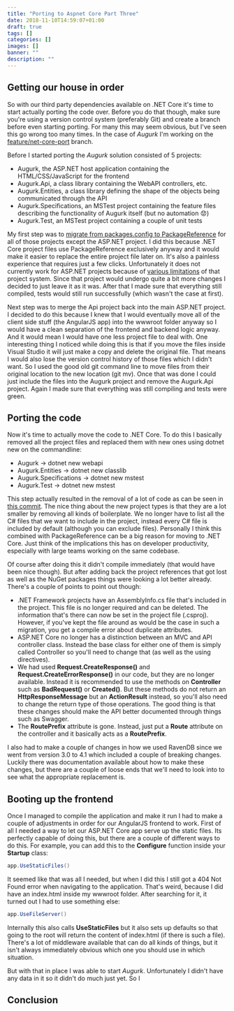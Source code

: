 ```yaml
---
title: "Porting to Aspnet Core Part Three"
date: 2018-11-10T14:59:07+01:00
draft: true
tags: []
categories: []
images: []
banner: ""
description: ""
---
```


## Getting our house in order
So with our third party dependencies available on .NET Core it's time to start actually porting the code over. Before you do that though, make sure you're using a version control system (preferably Git) and create a branch before even starting porting. For many this may seem obvious, but I've seen this go wrong too many times. In the case of *Augurk* I'm working on the [feature/net-core-port](https://github.com/Augurk/Augurk/tree/feature/net-core-port) branch.

Before I started porting the *Augurk* solution consisted of 5 projects:

* Augurk, the ASP.NET host application containing the HTML/CSS/JavaScript for the frontend
* Augurk.Api, a class library containing the WebAPI controllers, etc.
* Augurk.Entities, a class library defining the shape of the objects being communicated through the API
* Augurk.Specifications, an MSTest project containing the feature files describing the functionality of Augurk itself (but no automation :worried:)
* Augurk.Test, an MSTest project containing a couple of unit tests

My first step was to [migrate from packages.config to PackageReference](https://docs.microsoft.com/en-us/nuget/reference/migrate-packages-config-to-package-reference) for all of those projects except the ASP.NET project. I did this because .NET Core project files use PackageReference exclusively anyway and it would make it easier to replace the entire project file later on. It's also a painless experience that requires just a few clicks. Unfortunately it does not currently work for ASP.NET projects because of [various limitations](https://github.com/NuGet/Home/issues/5877) of that project system. Since that project would undergo quite a bit more changes I decided to just leave it as it was. After that I made sure that everything still compiled, tests would still run successfully (which wasn't the case at first).

Next step was to merge the Api project back into the main ASP.NET project. I decided to do this because I knew that I would eventually move all of the client side stuff (the AngularJS app) into the wwwroot folder anyway so I would have a clean separation of the frontend and backend logic anyway. And it would mean I would have one less project file to deal with. One interesting thing I noticed while doing this is that if you move the files inside Visual Studio it will just make a copy and delete the original file. That means I would also lose the version control history of those files which I didn't want. So I used the good old git command line to move files from their original location to the new location (git mv). Once that was done I could just include the files into the Augurk project and remove the Augurk.Api project. Again I made sure that everything was still compiling and tests were green.

## Porting the code

Now it's time to actually move the code to .NET Core. To do this I basically removed all the project files and replaced them with new ones using dotnet new on the commandline:

* Augurk -> dotnet new webapi
* Augurk.Entities -> dotnet new classlib
* Augurk.Specifications -> dotnet new mstest
* Augurk.Test -> dotnet new mstest

This step actually resulted in the removal of a lot of code as can be seen in [this commit](https://github.com/Augurk/Augurk/commit/909a1f6e5fa8860369dd499fc184630e8b455f19). The nice thing about the new project types is that they are a lot smaller by removing all kinds of boilerplate. We no longer have to list all the C# files that we want to include in the project, instead every C# file is included by default (although you can exclude files). Personally I think this combined with PackageReference can be a big reason for moving to .NET Core. Just think of the implications this has on developer productivity, especially with large teams working on the same codebase.

Of course after doing this it didn't compile immediately (that would have been nice though). But after adding back the project references that got lost as well as the NuGet packages things were looking a lot better already. There's a couple of points to point out though:

* .NET Framework projects have an AssemblyInfo.cs file that's included in the project. This file is no longer required and can be deleted. The information that's there can now be set in the project file (.csproj). However, if you've kept the file around as would be the case in such a migration, you get a compile error about duplicate attributes.
* ASP.NET Core no longer has a distinction between an MVC and API controller class. Instead the base class for either one of them is simply called Controller so you'll need to change that (as well as the using directives).
* We had used **Request.CreateResponse()** and **Request.CreateErrorResponse()** in our code, but they are no longer available. Instead it is recommended to use the methods on **Controller** such as **BadRequest()** or **Created()**. But these methods do not return an **HttpResponseMessage** but an **ActionResult** instead, so you'll also need to change the return type of those operations. The good thing is that these changes should make the API better documented through things such as Swagger.
* The **RoutePrefix** attribute is gone. Instead, just put a **Route** attribute on the controller and it basically acts as a **RoutePrefix**.

I also had to make a couple of changes in how we used  RavenDB since we went from version 3.0 to 4.1 which included a couple of breaking changes. Luckily there was documentation available about how to make these changes, but there are a couple of loose ends that we'll need to look into to see what the appropriate replacement is.

## Booting up the frontend
Once I managed to compile the application and make it run I had to make a couple of adjustments in order for our AngularJS frontend to work. First of all I needed a way to let our ASP.NET Core app serve up the static files. Its perfectly capable of doing this, but there are a couple of different ways to do this. For example, you can add this to the **Configure** function inside your **Startup** class:

```csharp
app.UseStaticFiles()
```

It seemed like that was all I needed, but when I did this I still got a 404 Not Found error when navigating to the application. That's weird, because I did have an index.html inside my wwwroot folder. After searching for it, it turned out I had to use something else:

```csharp
app.UseFileServer()
```

Internally this also calls **UseStaticFiles** but it also sets up defaults so that going to the root will return the content of index.html (if there is such a file). There's a lot of middleware available that can do all kinds of things, but it isn't always immediately obvious which one you should use in which situation.

But with that in place I was able to start *Augurk*. Unfortunately I didn't have any data in it so it didn't do much just yet. So I 


## Conclusion
